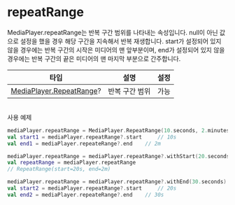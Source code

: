 # repeatRange

MediaPlayer.repeatRange는 반복 구간 범위를 나타내는 속성입니다.
null이 아닌 값으로 설정을 했을 경우 해당 구간을 지속해서 반복 재생합니다. start가 설정되어 있지 않을 경우에는 반복 구간의 시작은 미디어의 맨 앞부분이며, end가 설정되어 있지 않을 경우에는 반복 구간의 끝은 미디어의 맨 마지막 부분으로 간주합니다.

|타입|설명|설정|
|:--:|--|:--:|
|[MediaPlayer.RepeatRange](../etc/repeat_range.md)?|반복 구간 범위|가능|

\
사용 예제
```kotlin
mediaPlayer.repeatRange = MediaPlayer.RepeatRange(10.seconds, 2.minutes)
val start1 = mediaPlayer.repeatRange?.start 	// 10s
val end1 = mediaPlayer.repeateRange?.end    // 2m

mediaPlayer.repeatRange = mediaPlayer.repeatRange?.withStart(20.seconds)
val repeatRange = mediaPlayer.repeatRange	
// RepeatRange(start=20s, end=2m)

mediaPlayer.repeatRange = mediaPlayer.repeatRange?.withEnd(30.seconds)
val start2 = mediaPlayer.repeatRange?.start     // 20s
val end2 = mediaPlayer.repeateRange?.end    // 30s
```
